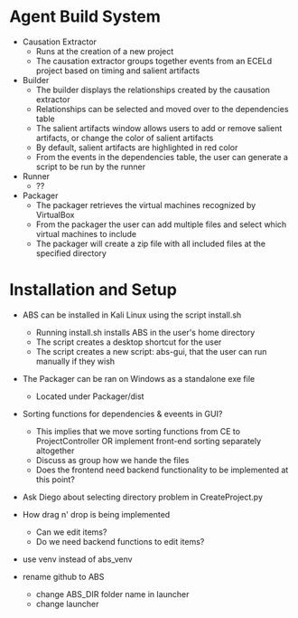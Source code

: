 # Agent Build System
- Causation Extractor
    - Runs at the creation of a new project
    - The causation extractor groups together events from an ECELd project based on timing and salient artifacts
- Builder
    - The builder displays the relationships created by the causation extractor
    - Relationships can be selected and moved over to the dependencies table
    - The salient artifacts window allows users to add or remove salient artifacts, or change the color of salient artifacts
    - By default, salient artifacts are highlighted in red color
    - From the events in the dependencies table, the user can generate a script to be run by the runner
- Runner
    - ??
- Packager
    - The packager retrieves the virtual machines recognized by VirtualBox
    - From the packager the user can add multiple files and select which virtual machines to include
    - The packager will create a zip file with all included files at the specified directory

# Installation and Setup
- ABS can be installed in Kali Linux using the script install.sh
    - Running install.sh installs ABS in the user's home directory
    - The script creates a desktop shortcut for the user
    - The script creates a new script: abs-gui, that the user can run manually if they wish
- The Packager can be ran on Windows as a standalone exe file
    - Located under Packager/dist




- Sorting functions for dependencies & eveents in GUI?
    - This implies that we move sorting functions from CE to ProjectController OR implement front-end sorting separately altogether
    - Discuss as group how we hande the files
    - Does the frontend need backend functionality to be implemented at this point?
- Ask Diego about selecting directory problem in CreateProject.py
- How drag n' drop is being implemented
    - Can we edit items?
    - Do we need backend functions to edit items?



- use venv instead of abs_venv
- rename github to ABS
	- change ABS_DIR folder name in launcher
	- change launcher
